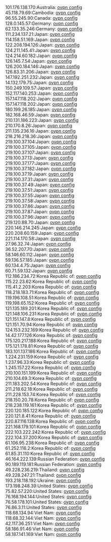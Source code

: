 101.176.138.170:Australia: [ovpn config](vpn/101_176_138_170.ovpn)  
45.118.79.69:Cambodia: [ovpn config](vpn/45_118_79_69.ovpn)  
96.55.245.90:Canada: [ovpn config](vpn/96_55_245_90.ovpn)  
128.0.145.57:Germany: [ovpn config](vpn/128_0_145_57.ovpn)  
62.133.35.246:Germany: [ovpn config](vpn/62_133_35_246.ovpn)  
111.234.137.21:Japan: [ovpn config](vpn/111_234_137_21.ovpn)  
114.158.51.169:Japan: [ovpn config](vpn/114_158_51_169.ovpn)  
122.208.194.126:Japan: [ovpn config](vpn/122_208_194_126.ovpn)  
124.211.145.41:Japan: [ovpn config](vpn/124_211_145_41.ovpn)  
124.214.60.182:Japan: [ovpn config](vpn/124_214_60_182.ovpn)  
126.145.7.54:Japan: [ovpn config](vpn/126_145_7_54.ovpn)  
126.200.184.146:Japan: [ovpn config](vpn/126_200_184_146.ovpn)  
126.83.31.206:Japan: [ovpn config](vpn/126_83_31_206.ovpn)  
147.192.251.232:Japan: [ovpn config](vpn/147_192_251_232.ovpn)  
14.132.179.75:Japan: [ovpn config](vpn/14_132_179_75.ovpn)  
150.249.109.57:Japan: [ovpn config](vpn/150_249_109_57.ovpn)  
152.117.140.253:Japan: [ovpn config](vpn/152_117_140_253.ovpn)  
157.147.118.202:Japan: [ovpn config](vpn/157_147_118_202.ovpn)  
157.147.118.202:Japan: [ovpn config](vpn/157_147_118_202.ovpn)  
180.199.26.185:Japan: [ovpn config](vpn/180_199_26_185.ovpn)  
182.168.46.59:Japan: [ovpn config](vpn/182_168_46_59.ovpn)  
210.131.186.223:Japan: [ovpn config](vpn/210_131_186_223.ovpn)  
210.170.8.26:Japan: [ovpn config](vpn/210_170_8_26.ovpn)  
211.135.236.16:Japan: [ovpn config](vpn/211_135_236_16.ovpn)  
218.216.218.36:Japan: [ovpn config](vpn/218_216_218_36.ovpn)  
219.100.37.104:Japan: [ovpn config](vpn/219_100_37_104.ovpn)  
219.100.37.105:Japan: [ovpn config](vpn/219_100_37_105.ovpn)  
219.100.37.107:Japan: [ovpn config](vpn/219_100_37_107.ovpn)  
219.100.37.13:Japan: [ovpn config](vpn/219_100_37_13.ovpn)  
219.100.37.177:Japan: [ovpn config](vpn/219_100_37_177.ovpn)  
219.100.37.182:Japan: [ovpn config](vpn/219_100_37_182.ovpn)  
219.100.37.19:Japan: [ovpn config](vpn/219_100_37_19.ovpn)  
219.100.37.31:Japan: [ovpn config](vpn/219_100_37_31.ovpn)  
219.100.37.49:Japan: [ovpn config](vpn/219_100_37_49.ovpn)  
219.100.37.51:Japan: [ovpn config](vpn/219_100_37_51.ovpn)  
219.100.37.55:Japan: [ovpn config](vpn/219_100_37_55.ovpn)  
219.100.37.58:Japan: [ovpn config](vpn/219_100_37_58.ovpn)  
219.100.37.86:Japan: [ovpn config](vpn/219_100_37_86.ovpn)  
219.100.37.87:Japan: [ovpn config](vpn/219_100_37_87.ovpn)  
219.100.37.96:Japan: [ovpn config](vpn/219_100_37_96.ovpn)  
219.120.88.70:Japan: [ovpn config](vpn/219_120_88_70.ovpn)  
220.146.214.245:Japan: [ovpn config](vpn/220_146_214_245.ovpn)  
220.208.60.159:Japan: [ovpn config](vpn/220_208_60_159.ovpn)  
221.114.170.58:Japan: [ovpn config](vpn/221_114_170_58.ovpn)  
27.96.32.74:Japan: [ovpn config](vpn/27_96_32_74.ovpn)  
36.52.207.70:Japan: [ovpn config](vpn/36_52_207_70.ovpn)  
58.146.60.112:Japan: [ovpn config](vpn/58_146_60_112.ovpn)  
59.136.57.185:Japan: [ovpn config](vpn/59_136_57_185.ovpn)  
60.134.4.75:Japan: [ovpn config](vpn/60_134_4_75.ovpn)  
60.71.59.132:Japan: [ovpn config](vpn/60_71_59_132.ovpn)  
112.186.234.72:Korea Republic of: [ovpn config](vpn/112_186_234_72.ovpn)  
115.22.23.62:Korea Republic of: [ovpn config](vpn/115_22_23_62.ovpn)  
115.41.2.203:Korea Republic of: [ovpn config](vpn/115_41_2_203.ovpn)  
118.218.183.71:Korea Republic of: [ovpn config](vpn/118_218_183_71.ovpn)  
119.196.108.51:Korea Republic of: [ovpn config](vpn/119_196_108_51.ovpn)  
119.198.65.152:Korea Republic of: [ovpn config](vpn/119_198_65_152.ovpn)  
121.135.189.201:Korea Republic of: [ovpn config](vpn/121_135_189_201.ovpn)  
121.148.106.231:Korea Republic of: [ovpn config](vpn/121_148_106_231.ovpn)  
121.151.147.8:Korea Republic of: [ovpn config](vpn/121_151_147_8.ovpn)  
121.151.70.94:Korea Republic of: [ovpn config](vpn/121_151_70_94.ovpn)  
124.153.232.169:Korea Republic of: [ovpn config](vpn/124_153_232_169.ovpn)  
14.42.177.126:Korea Republic of: [ovpn config](vpn/14_42_177_126.ovpn)  
175.120.217.188:Korea Republic of: [ovpn config](vpn/175_120_217_188.ovpn)  
175.121.178.81:Korea Republic of: [ovpn config](vpn/175_121_178_81.ovpn)  
183.101.137.186:Korea Republic of: [ovpn config](vpn/183_101_137_186.ovpn)  
1.224.231.159:Korea Republic of: [ovpn config](vpn/1_224_231_159.ovpn)  
1.237.96.33:Korea Republic of: [ovpn config](vpn/1_237_96_33.ovpn)  
1.245.157.22:Korea Republic of: [ovpn config](vpn/1_245_157_22.ovpn)  
210.100.151.199:Korea Republic of: [ovpn config](vpn/210_100_151_199.ovpn)  
210.104.69.3:Korea Republic of: [ovpn config](vpn/210_104_69_3.ovpn)  
211.183.202.54:Korea Republic of: [ovpn config](vpn/211_183_202_54.ovpn)  
211.218.62.18:Korea Republic of: [ovpn config](vpn/211_218_62_18.ovpn)  
211.228.153.74:Korea Republic of: [ovpn config](vpn/211_228_153_74.ovpn)  
218.150.20.78:Korea Republic of: [ovpn config](vpn/218_150_20_78.ovpn)  
218.238.119.161:Korea Republic of: [ovpn config](vpn/218_238_119_161.ovpn)  
220.120.185.122:Korea Republic of: [ovpn config](vpn/220_120_185_122.ovpn)  
220.121.8.41:Korea Republic of: [ovpn config](vpn/220_121_8_41.ovpn)  
220.87.116.138:Korea Republic of: [ovpn config](vpn/220_87_116_138.ovpn)  
221.168.179.101:Korea Republic of: [ovpn config](vpn/221_168_179_101.ovpn)  
222.103.222.242:Korea Republic of: [ovpn config](vpn/222_103_222_242.ovpn)  
222.104.37.200:Korea Republic of: [ovpn config](vpn/222_104_37_200.ovpn)  
61.106.95.238:Korea Republic of: [ovpn config](vpn/61_106_95_238.ovpn)  
61.252.116.2:Korea Republic of: [ovpn config](vpn/61_252_116_2.ovpn)  
61.85.31.110:Korea Republic of: [ovpn config](vpn/61_85_31_110.ovpn)  
46.164.222.139:Russian Federation: [ovpn config](vpn/46_164_222_139.ovpn)  
90.189.119.181:Russian Federation: [ovpn config](vpn/90_189_119_181.ovpn)  
49.228.236.219:Thailand: [ovpn config](vpn/49_228_236_219.ovpn)  
49.228.247.21:Thailand: [ovpn config](vpn/49_228_247_21.ovpn)  
193.218.118.192:Ukraine: [ovpn config](vpn/193_218_118_192.ovpn)  
173.198.248.39:United States: [ovpn config](vpn/173_198_248_39.ovpn)  
75.82.57.220:United States: [ovpn config](vpn/75_82_57_220.ovpn)  
76.168.194.144:United States: [ovpn config](vpn/76_168_194_144.ovpn)  
76.58.178.101:United States: [ovpn config](vpn/76_58_178_101.ovpn)  
76.86.3.11:United States: [ovpn config](vpn/76_86_3_11.ovpn)  
118.68.134.94:Viet Nam: [ovpn config](vpn/118_68_134_94.ovpn)  
118.68.32.144:Viet Nam: [ovpn config](vpn/118_68_32_144.ovpn)  
42.117.36.251:Viet Nam: [ovpn config](vpn/42_117_36_251.ovpn)  
58.186.91.46:Viet Nam: [ovpn config](vpn/58_186_91_46.ovpn)  
58.187.141.169:Viet Nam: [ovpn config](vpn/58_187_141_169.ovpn)  
